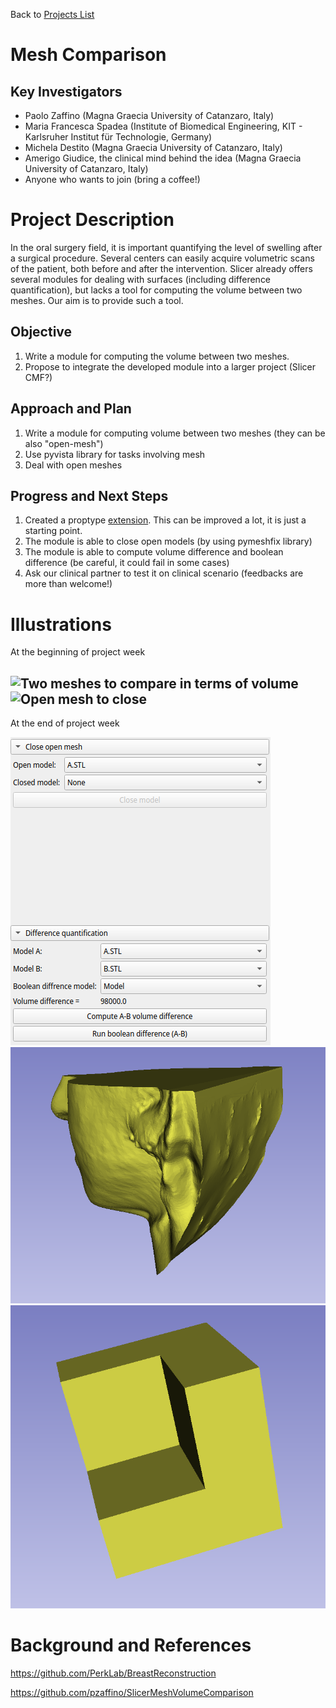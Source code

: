 Back to [Projects List](../../README.md#ProjectsList)

# Mesh Comparison

## Key Investigators

- Paolo Zaffino (Magna Graecia University of Catanzaro, Italy)
- Maria Francesca Spadea (Institute of Biomedical Engineering, KIT - Karlsruher Institut für Technologie, Germany)
- Michela Destito (Magna Graecia University of Catanzaro, Italy)
- Amerigo Giudice, the clinical mind behind the idea (Magna Graecia University of Catanzaro, Italy)
- Anyone who wants to join (bring a coffee!) 

# Project Description

<!-- Add a short paragraph describing the project. -->

In the oral surgery field, it is important quantifying the level of swelling after a surgical procedure. Several centers can easily acquire volumetric scans of the patient, both before and after the intervention. Slicer already offers several modules for dealing with surfaces (including difference quantification), but lacks a tool for computing the volume between two meshes. Our aim is to provide such a tool.

## Objective

<!-- Describe here WHAT you would like to achieve (what you will have as end result). -->

1. Write a module for computing the volume between two meshes.
1. Propose to integrate the developed module into a larger project (Slicer CMF?)

## Approach and Plan

<!-- Describe here HOW you would like to achieve the objectives stated above. -->

1. Write a module for computing volume between two meshes (they can be also "open-mesh")
1. Use pyvista library for tasks involving mesh
1. Deal with open meshes

## Progress and Next Steps

<!-- Update this section as you make progress, describing of what you have ACTUALLY DONE. If there are specific steps that you could not complete then you can describe them here, too. -->

1. Created a proptype [extension](https://github.com/pzaffino/SlicerMeshVolumeComparison). This can be improved a lot, it is just a starting point. 
1. The module is able to close open models (by using pymeshfix library)
1. The module is able to compute volume difference and boolean difference (be careful, it could fail in some cases)
1. Ask our clinical partner to test it on clinical scenario (feedbacks are more than welcome!) 

# Illustrations
At the beginning of project week
<!-- Add pictures and links to videos that demonstrate what has been accomplished.
![Some more images](Example2.jpg)
-->
![Two meshes to compare in terms of volume](MeshComparison_figure.png)
![Open mesh to close](Open_mesh.png)
-------------------------------------------------------------------------
At the end of project week


![Module UI](Module_UI.png)
![Closed model](Closed_model.png)
![Boolean difference](Boolean_difference.png)

# Background and References

https://github.com/PerkLab/BreastReconstruction

https://github.com/pzaffino/SlicerMeshVolumeComparison

<!-- If you developed any software, include link to the source code repository. If possible, also add links to sample data, and to any relevant publications. -->
